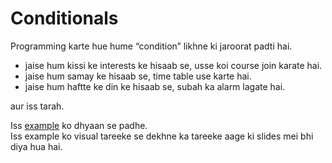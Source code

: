 # Conditionals

Programming karte hue hume “condition” likhne ki jaroorat padti hai.  

* jaise hum kissi ke interests ke hisaab se, usse koi course join karate hai.
* jaise hum samay ke hisaab se, time table use karte hai.
* jaise hum haftte ke din ke hisaab se, subah ka alarm lagate hai.

aur iss tarah.  

Iss [example](http://navgurukul.org/python/conditionals-1.py) ko dhyaan se padhe.  
Iss example ko visual tareeke se dekhne ka tareeke aage ki slides mei bhi diya hua hai.
